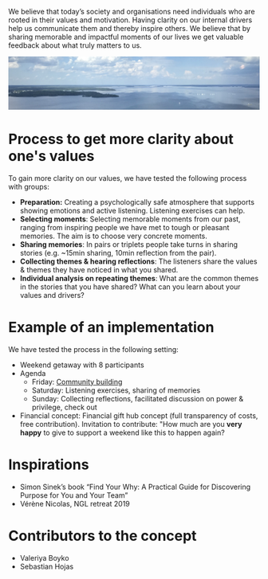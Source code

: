 We believe that today’s society and organisations need individuals who are rooted in their values and motivation. Having clarity on our internal drivers help us communicate them and thereby inspire others.
We believe that by sharing memorable and impactful moments of our lives we get valuable feedback about what truly matters to us.

![Tampere](img/header.jpg)

# Process to get more clarity about one's values

To gain more clarity on our values, we have tested the following process with groups:

- **Preparation:** Creating a psychologically safe atmosphere that supports showing emotions and active listening. Listening exercises can help.
- **Selecting moments**: Selecting memorable moments from our past, ranging from inspiring people we have met to tough or pleasant memories. The aim is to choose very concrete moments.
- **Sharing memories**: In pairs or triplets people take turns in sharing stories (e.g. ~15min sharing, 10min reflection from the pair).
- **Collecting themes & hearing reflections**: The listeners share the values & themes they have noticed in what you shared.
- **Individual analysis on repeating themes**: What are the common themes in the stories that you have shared? What can you learn about your values and drivers?

# Example of an implementation

We have tested the process in the following setting:

- Weekend getaway with 8 participants
- Agenda
	- Friday: [Community building](modules/community.md)
	- Saturday: Listening exercises, sharing of memories
	- Sunday: Collecting reflections, facilitated discussion on power & privilege, check out
- Financial concept: Financial gift hub concept (full transparency of costs, free contribution). Invitation to contribute: "How much are you **very happy** to give to support a weekend like this to happen again?

# Inspirations

- Simon Sinek’s book “Find Your Why: A Practical Guide for Discovering Purpose for You and Your Team”
- Vérène Nicolas, NGL retreat 2019 

# Contributors to the concept

- Valeriya Boyko
- Sebastian Hojas
